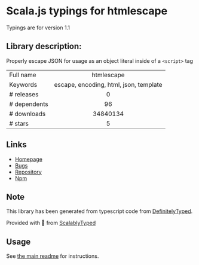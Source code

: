 
# Scala.js typings for htmlescape

Typings are for version 1.1

## Library description:
Properly escape JSON for usage as an object literal inside of a `<script>` tag

|                    |                 |
| ------------------ | :-------------: |
| Full name          | htmlescape |
| Keywords           | escape, encoding, html, json, template |
| # releases         | 0 |
| # dependents       | 96 |
| # downloads        | 34840134 |
| # stars            | 5 |

## Links
- [Homepage](https://github.com/zertosh/htmlescape)
- [Bugs](https://github.com/zertosh/htmlescape/issues)
- [Repository](https://github.com/zertosh/htmlescape)
- [Npm](https://www.npmjs.com/package/htmlescape)
    


## Note
This library has been generated from typescript code from [DefinitelyTyped](https://definitelytyped.org).

Provided with :purple_heart: from [ScalablyTyped](https://github.com/oyvindberg/ScalablyTyped)

## Usage
See [the main readme](../../readme.md) for instructions.


